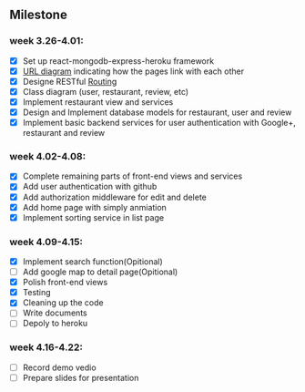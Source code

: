 ## Milestone

### week 3.26-4.01: 

- [x] Set up react-mongodb-express-heroku framework
- [x] [URL diagram](https://drive.google.com/file/d/1dACySKbPXIwAe0M6piYnkQ7dECkR_sRc/view?usp=sharing) indicating how the pages link with each other 
- [x] Designe RESTful [Routing](https://docs.google.com/spreadsheets/d/1q1rLYEOoPYDXK2NWAR92IBXi7gIQJ4GXA5B2fWfZTDc/edit#gid=1490315922)
- [x] Class diagram (user, restaurant, review, etc)
- [x] Implement restaurant view and services
- [x] Design and Implement database models for restaurant, user and review 
- [x] Implement basic backend services for user authentication with Google+, restaurant and review

### week 4.02-4.08: 

- [x] Complete remaining parts of front-end views and services
- [x] Add user authentication with github
- [x] Add authorization middleware for edit and delete
- [x] Add home page with simply anmiation
- [x] Implement sorting service in list page

### week 4.09-4.15: 

- [x] Implement search function(Opitional)
- [ ] Add google map to detail page(Opitional)
- [x] Polish front-end views
- [x] Testing
- [x] Cleaning up the code
- [ ] Write documents
- [ ] Depoly to heroku

### week 4.16-4.22: 

- [ ] Record demo vedio 
- [ ] Prepare slides for presentation
